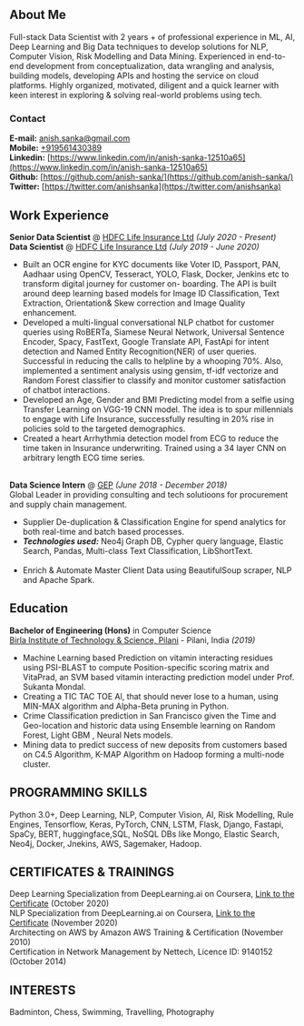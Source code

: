 ## About Me

Full-stack Data Scientist with 2 years + of professional experience in ML, AI, Deep Learning and Big Data techniques to develop solutions for NLP, Computer Vision, Risk Modelling and Data Mining. Experienced in end-to-end development from conceptualization, data wrangling and analysis, building models, developing APIs and hosting the service on cloud platforms. Highly organized, motivated, diligent and a quick learner with keen interest in exploring & solving real-world problems using tech.

### Contact

**E-mail:** [anish.sanka@gmail.com](mailto:anish.sanka@gmail.com)<br/>
**Mobile:** [+919561430389](tel:+919561430389)<br/>
**Linkedin:** [https://www.linkedin.com/in/anish-sanka-12510a65](https://www.linkedin.com/in/anish-sanka-12510a65)<br/>
**Github:** [https://github.com/anish-sanka/](https://github.com/anish-sanka/)<br/>
**Twitter:** [https://twitter.com/anishsanka](https://twitter.com/anishsanka)<br/>


## Work Experience

**Senior Data Scientist** @ [HDFC Life Insurance Ltd](https://www.hdfclife.com/) _(July 2020 - Present)_ <br>
**Data Scientist** @ [HDFC Life Insurance Ltd](https://www.hdfclife.com/) _(July 2019 - June 2020)_ <br>
  - Built an OCR engine for KYC documents like Voter ID, Passport, PAN, Aadhaar using OpenCV, Tesseract, YOLO, Flask, Docker, Jenkins etc to transform digital journey for customer on- boarding. The API is built around deep learning based models for Image ID Classification, Text Extraction, Orientation& Skew correction and Image Quality enhancement.
  - Developed a multi-lingual conversational NLP chatbot for customer queries using RoBERTa, Siamese Neural Network, Universal Sentence Encoder, Spacy, FastText, Google Translate API, FastApi for intent detection and Named Entity Recognition(NER) of user queries. Successful in reducing the calls to helpline by a whooping 70%. Also, implemented a sentiment analysis using gensim, tf-idf vectorize and Random Forest classifier to classify and monitor customer satisfaction of chatbot interactions.
  - Developed an Age, Gender and BMI Predicting model from a selfie using Transfer Learning on VGG-19 CNN model. The idea is to spur millennials to engage with Life Insurance, successfully resulting in 20% rise in policies sold to the targeted demographics.
  - Created a heart Arrhythmia detection model from ECG to reduce the time taken in Insurance underwriting. Trained using a 34 layer CNN on arbitrary length ECG time series.
<br><br>

**Data Science Intern** @ [GEP](https://www.gep.com/) _(June 2018 - December 2018)_ <br>
Global Leader in providing consulting and tech solutioons for procurement and supply chain management. 
  - Supplier De-duplication & Classification Engine for spend analytics for both real-time and batch based processes.
   - **_Technologies used:_** Neo4j Graph DB, Cypher query language, Elastic Search, Pandas, Multi-class Text Classification, LibShortText.
    <br><br>
  - Enrich & Automate Master Client Data using BeautifulSoup scraper, NLP and Apache Spark.

## Education

**Bachelor of Engineering (Hons)** in Computer Science<br>
[Birla Institute of Technology & Science, Pilani](https://www.bits-pilani.ac.in/) - Pilani, India _(2019)_
- Machine Learning based Prediction on vitamin interacting residues using PSI-BLAST to compute Position-specific scoring matrix and VitaPrad, an SVM based vitamin interacting prediction model under Prof. Sukanta Mondal.
- Creating a TIC TAC TOE Al, that should never lose to a human, using MIN-MAX algorithm and Alpha-Beta pruning in Python.
- Crime Classification prediction in San Francisco given the Time and Geo-location and historic data using Ensemble learning on Random Forest, Light GBM , Neural Nets models.
- Mining data to predict success of new deposits from customers based on C4.5 Algorithm, K-MAP Algorithm on Hadoop forming a multi-node cluster.

## PROGRAMMING SKILLS

Python 3.0+, Deep Learning, NLP, Computer Vision, AI, Risk Modelling, Rule Engines, Tensorflow, Keras, PyTorch,  CNN, LSTM, Flask, Django, Fastapi, SpaCy, BERT, huggingface,SQL, NoSQL DBs like Mongo, Elastic Search, Neo4j, Docker, Jnekins, AWS, Sagemaker, Hadoop.

## CERTIFICATES & TRAININGS

Deep Learning Specialization from DeepLearning.ai on Coursera, [Link to the Certificate](https://www.coursera.org/account/accomplishments/specialization/certificate/Q6EFZFZVKKK4) (October 2020)<br/>
NLP Specialization from DeepLearning.ai on Coursera, [Link to the Certificate](https://www.coursera.org/account/accomplishments/specialization/certificate/6BGNA76HGPKW) (November 2020)<br/>
Architecting on AWS by Amazon AWS Training & Certification (November 2010)<br/>
Certification in Network Management by Nettech, Licence ID: 9140152 (October 2014)<br/>

## INTERESTS

Badminton, Chess, Swimming, Travelling, Photography
